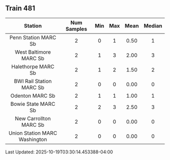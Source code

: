 ## Train 481

| Station | Num Samples | Min | Max | Mean | Median |
| :-----: | :---------: | :-: | :-: | :--: | :----: |
| Penn Station MARC Sb | 2 | 0 | 1 | 0.50 | 1 |
| West Baltimore MARC Sb | 2 | 1 | 3 | 2.00 | 3 |
| Halethorpe MARC Sb | 2 | 1 | 2 | 1.50 | 2 |
| BWI Rail Station MARC Sb | 2 | 0 | 0 | 0.00 | 0 |
| Odenton MARC Sb | 2 | 1 | 1 | 1.00 | 1 |
| Bowie State MARC Sb | 2 | 2 | 3 | 2.50 | 3 |
| New Carrollton MARC Sb | 2 | 0 | 0 | 0.00 | 0 |
| Union Station MARC Washington | 2 | 0 | 0 | 0.00 | 0 |


Last Updated: 2025-10-19T03:30:14.453388-04:00